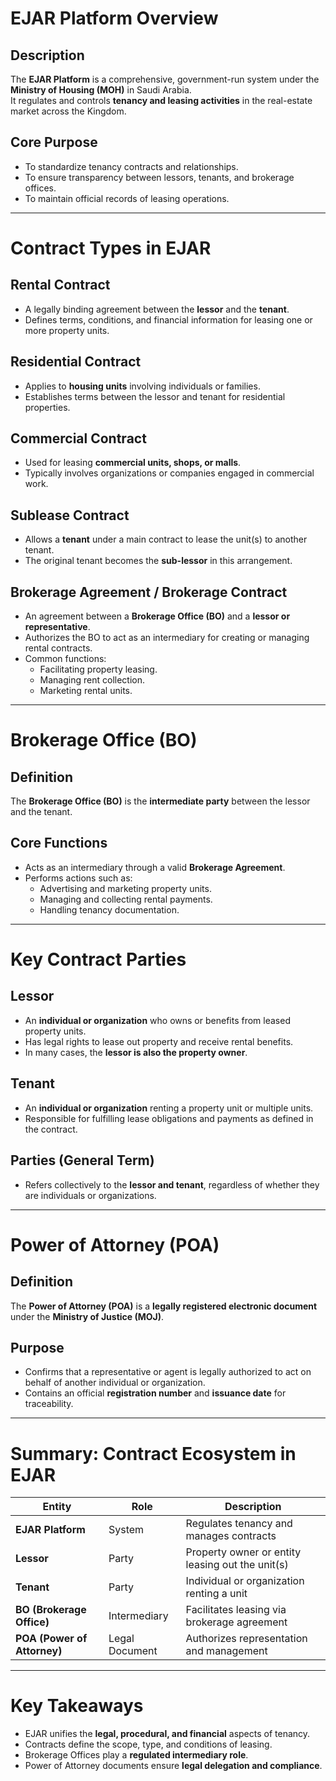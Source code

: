 # EJAR Platform Overview

## Description

The **EJAR Platform** is a comprehensive, government-run system under the **Ministry of Housing (MOH)** in Saudi Arabia.  
It regulates and controls **tenancy and leasing activities** in the real-estate market across the Kingdom.

## Core Purpose

- To standardize tenancy contracts and relationships.
- To ensure transparency between lessors, tenants, and brokerage offices.
- To maintain official records of leasing operations.

---

# Contract Types in EJAR

## Rental Contract

- A legally binding agreement between the **lessor** and the **tenant**.
- Defines terms, conditions, and financial information for leasing one or more property units.

## Residential Contract

- Applies to **housing units** involving individuals or families.
- Establishes terms between the lessor and tenant for residential properties.

## Commercial Contract

- Used for leasing **commercial units, shops, or malls**.
- Typically involves organizations or companies engaged in commercial work.

## Sublease Contract

- Allows a **tenant** under a main contract to lease the unit(s) to another tenant.
- The original tenant becomes the **sub-lessor** in this arrangement.

## Brokerage Agreement / Brokerage Contract

- An agreement between a **Brokerage Office (BO)** and a **lessor or representative**.
- Authorizes the BO to act as an intermediary for creating or managing rental contracts.
- Common functions:
  - Facilitating property leasing.
  - Managing rent collection.
  - Marketing rental units.

---

# Brokerage Office (BO)

## Definition

The **Brokerage Office (BO)** is the **intermediate party** between the lessor and the tenant.

## Core Functions

- Acts as an intermediary through a valid **Brokerage Agreement**.
- Performs actions such as:
  - Advertising and marketing property units.
  - Managing and collecting rental payments.
  - Handling tenancy documentation.

---

# Key Contract Parties

## Lessor

- An **individual or organization** who owns or benefits from leased property units.
- Has legal rights to lease out property and receive rental benefits.
- In many cases, the **lessor is also the property owner**.

## Tenant

- An **individual or organization** renting a property unit or multiple units.
- Responsible for fulfilling lease obligations and payments as defined in the contract.

## Parties (General Term)

- Refers collectively to the **lessor and tenant**, regardless of whether they are individuals or organizations.

---

# Power of Attorney (POA)

## Definition

The **Power of Attorney (POA)** is a **legally registered electronic document** under the **Ministry of Justice (MOJ)**.

## Purpose

- Confirms that a representative or agent is legally authorized to act on behalf of another individual or organization.
- Contains an official **registration number** and **issuance date** for traceability.

---

# Summary: Contract Ecosystem in EJAR

| Entity | Role | Description |
|--------|------|-------------|
| **EJAR Platform** | System | Regulates tenancy and manages contracts |
| **Lessor** | Party | Property owner or entity leasing out the unit(s) |
| **Tenant** | Party | Individual or organization renting a unit |
| **BO (Brokerage Office)** | Intermediary | Facilitates leasing via brokerage agreement |
| **POA (Power of Attorney)** | Legal Document | Authorizes representation and management |

---

# Key Takeaways

- EJAR unifies the **legal, procedural, and financial** aspects of tenancy.
- Contracts define the scope, type, and conditions of leasing.
- Brokerage Offices play a **regulated intermediary role**.
- Power of Attorney documents ensure **legal delegation and compliance**.
